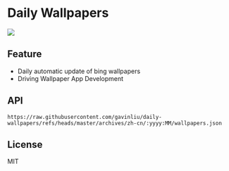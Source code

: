 # Daily Wallpapers
  
![](https://www.bing.com/th?id=OHR.MangroveTwilight_ZH-CN3596666263_UHD.jpg)

## Feature

- Daily automatic update of bing wallpapers
- Driving Wallpaper App Development

## API

```
https://raw.githubusercontent.com/gavinliu/daily-wallpapers/refs/heads/master/archives/zh-cn/:yyyy:MM/wallpapers.json
```

## License

MIT
  